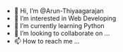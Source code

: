 - 👋 Hi, I’m @Arun-Thiyaagarajan
- 👀 I’m interested in Web Developing
- 🌱 I’m currently learning Python
- 💞️ I’m looking to collaborate on ...
- 📫 How to reach me ...

<!---
Arun-Thiyaagarajan/Arun-Thiyaagarajan is a ✨ special ✨ repository because its `README.md` (this file) appears on your GitHub profile.
You can click the Preview link to take a look at your changes.
--->

